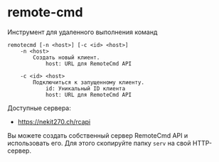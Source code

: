 # remote-cmd
Инструмент для удаленного выполнения команд
```
remotecmd [-n <host>] [-c <id> <host>]
    -n <host>
        Создать новый клиент.
            host: URL для RemoteCmd API

    -c <id> <host>
        Подключиться к запущенному клиенту.
            id: Уникальный ID клиента
            host: URL для RemoteCmd API
```
Доступные сервера:
- https://nekit270.ch/rcapi

Вы можете создать собственный сервер RemoteCmd API и использовать его. Для этого скопируйте папку `serv` на свой HTTP-сервер.
